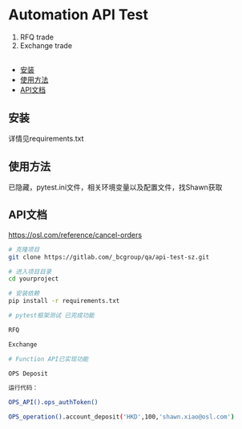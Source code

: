 # Automation API Test

1. RFQ trade
2. Exchange trade

## 

- [安装](#安装)
- [使用方法](#使用方法)
- [API文档](#API文档)

## 安装
详情见requirements.txt

## 使用方法
已隐藏，pytest.ini文件，相关环境变量以及配置文件，找Shawn获取


## API文档
https://osl.com/reference/cancel-orders
```bash
# 克隆项目
git clone https://gitlab.com/_bcgroup/qa/api-test-sz.git

# 进入项目目录
cd yourproject

# 安装依赖
pip install -r requirements.txt

# pytest框架测试 已完成功能

RFQ

Exchange

# Function API已实现功能

OPS Deposit

运行代码：

OPS_API().ops_authToken()

OPS_operation().account_deposit('HKD',100,'shawn.xiao@osl.com')
